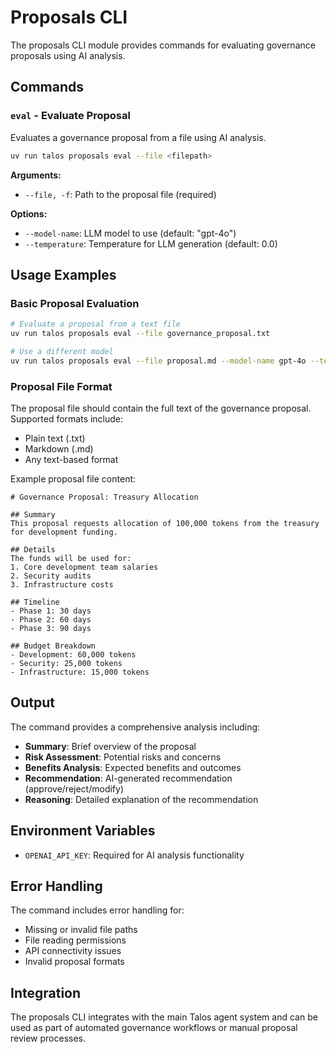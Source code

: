 # Proposals CLI

The proposals CLI module provides commands for evaluating governance proposals using AI analysis.

## Commands

### `eval` - Evaluate Proposal

Evaluates a governance proposal from a file using AI analysis.

```bash
uv run talos proposals eval --file <filepath>
```

**Arguments:**
- `--file, -f`: Path to the proposal file (required)

**Options:**
- `--model-name`: LLM model to use (default: "gpt-4o")
- `--temperature`: Temperature for LLM generation (default: 0.0)

## Usage Examples

### Basic Proposal Evaluation

```bash
# Evaluate a proposal from a text file
uv run talos proposals eval --file governance_proposal.txt

# Use a different model
uv run talos proposals eval --file proposal.md --model-name gpt-4o --temperature 0.1
```

### Proposal File Format

The proposal file should contain the full text of the governance proposal. Supported formats include:

- Plain text (.txt)
- Markdown (.md)
- Any text-based format

Example proposal file content:
```
# Governance Proposal: Treasury Allocation

## Summary
This proposal requests allocation of 100,000 tokens from the treasury for development funding.

## Details
The funds will be used for:
1. Core development team salaries
2. Security audits
3. Infrastructure costs

## Timeline
- Phase 1: 30 days
- Phase 2: 60 days
- Phase 3: 90 days

## Budget Breakdown
- Development: 60,000 tokens
- Security: 25,000 tokens
- Infrastructure: 15,000 tokens
```

## Output

The command provides a comprehensive analysis including:

- **Summary**: Brief overview of the proposal
- **Risk Assessment**: Potential risks and concerns
- **Benefits Analysis**: Expected benefits and outcomes
- **Recommendation**: AI-generated recommendation (approve/reject/modify)
- **Reasoning**: Detailed explanation of the recommendation

## Environment Variables

- `OPENAI_API_KEY`: Required for AI analysis functionality

## Error Handling

The command includes error handling for:
- Missing or invalid file paths
- File reading permissions
- API connectivity issues
- Invalid proposal formats

## Integration

The proposals CLI integrates with the main Talos agent system and can be used as part of automated governance workflows or manual proposal review processes.

